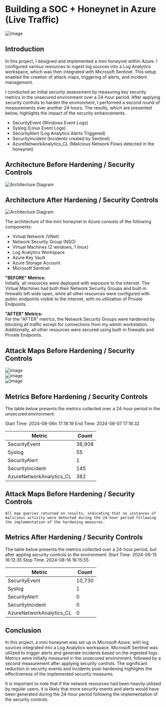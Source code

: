 
# Building a SOC + Honeynet in Azure (Live Traffic)
![image](https://github.com/user-attachments/assets/9cabda0f-adce-4add-a749-00be3ad75033)


## Introduction

In this project, I designed and implemented a mini honeynet within Azure. I configured various resources to ingest log sources into a Log Analytics workspace, which was then integrated with Microsoft Sentinel. This setup enabled the creation of attack maps, triggering of alerts, and incident management.

I conducted an initial security assessment by measuring key security metrics in the unsecured environment over a 24-hour period. After applying security controls to harden the environment, I performed a second round of measurements over another 24 hours. The results, which are presented below, highlights the impact of the security enhancements.

- SecurityEvent (Windows Event Logs)
- Syslog (Linux Event Logs)
- SecurityAlert (Log Analytics Alerts Triggered)
- SecurityIncident (Incidents created by Sentinel)
- AzureNetworkAnalytics_CL (Malicious Network Flows detected in the honeynet)

## Architecture Before Hardening / Security Controls
![Architecture Diagram](https://i.imgur.com/aBDwnKb.jpg)

## Architecture After Hardening / Security Controls
![Architecture Diagram](https://i.imgur.com/YQNa9Pp.jpg)

The architecture of the mini honeynet in Azure consists of the following components:

- Virtual Network (VNet)
- Network Security Group (NSG)
- Virtual Machines (2 windows, 1 linux)
- Log Analytics Workspace
- Azure Key Vault
- Azure Storage Account
- Microsoft Sentinel

**"BEFORE" Metrics:**<br>
Initially, all resources were deployed with exposure to the internet. The Virtual Machines had both their Network Security Groups and built-in firewalls left wide open, while all other resources were configured with public endpoints visible to the internet, with no utilization of Private Endpoints.

**"AFTER" Metrics:**<br>
For the "AFTER" metrics, the Network Security Groups were hardened by blocking all traffic except for connections from my admin workstation. Additionally, all other resources were secured using built-in firewalls and Private Endpoints.

## Attack Maps Before Hardening / Security Controls
![image](https://github.com/user-attachments/assets/807f8244-8c27-4323-a522-a69cd7e3aa90)<br>
![image](https://github.com/user-attachments/assets/9681aac8-207f-4c9e-9443-a4f0294cfc6b)<br>
![image](https://github.com/user-attachments/assets/d82cbc47-355e-4fc7-a55e-f04018ea2fa1)<br>

## Metrics Before Hardening / Security Controls

The table below presents the metrics collected over a 24-hour period in the unsecured environment:

Start Time: 2024-08-06n 17:18:19
End Time: 2024-08-07 17:18:32

| Metric                   | Count
| ------------------------ | -----
| SecurityEvent            | 36,908
| Syslog                   | 55
| SecurityAlert            | 1
| SecurityIncident         | 145
| AzureNetworkAnalytics_CL | 382

## Attack Maps Before Hardening / Security Controls

```All map queries returned no results, indicating that no instances of malicious activity were detected during the 24-hour period following the implementation of the hardening measures.```

## Metrics After Hardening / Security Controls

The table below presents the metrics collected over a 24-hour period, but after appling security controls to the environment:
Start Time: 2024-08-15 16:12:35
Stop Time:	2024-08-16 16:15:55

| Metric                   | Count
| ------------------------ | -----
| SecurityEvent            | 10,730
| Syslog                   | 1
| SecurityAlert            | 0
| SecurityIncident         | 0
| AzureNetworkAnalytics_CL | 0

## Conclusion

In this project, a mini honeynet was set up in Microsoft Azure, with log sources integrated into a Log Analytics workspace. Microsoft Sentinel was utilized to trigger alerts and generate incidents based on the ingested logs. Metrics were initially measured in the unsecured environment, followed by a second measurement after applying security controls. The significant reduction in security events and incidents post-hardening highlights the effectiveness of the implemented security measures.

It is important to note that if the network resources had been heavily utilized by regular users, it is likely that more security events and alerts would have been generated during the 24-hour period following the implementation of the security controls.
